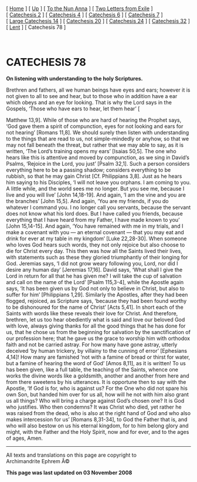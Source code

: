 \[ [Home](index.md) \] \[ [Up](theodore.md) \]
\[ [To the Nun Anna](Anna-ep.md) \]
\[ [Two Letters from Exile](exile-epp.md) \]
\[ [Catechesis 2](ths02.md) \] \[ [Catechesis 4](ths04.md) \]
\[ [Catechesis 6](ths06.md) \] \[ [Catechesis 7](ths07.md) \]
\[ [Large Catechesis 14](ths14l.md) \] \[ [Catechesis 20](ths20.md) \]
\[ [Catechesis 24](ths24.md) \] \[ [Catechesis 32](ths32.md) \]
\[ [Lent](lent.md) \] \[ Catechesis 78 \]

 

CATECHESIS 78
=============

**On listening with understanding to the holy Scriptures.**

Brethren and fathers, all we human beings have eyes and ears; however it
is not given to all to see and hear, but to those who in addition have a
ear which obeys and an eye for looking. That is why the Lord says in the
Gospels, ‘Those who have ears to hear, let them hear’ \[

Matthew 13,9\]. While of those who are hard of hearing the Prophet says,
‘God gave them a spirit of compunction, eyes for not looking and ears
for not hearing’ \[Romans 11,8\]. We should surely then listen with
understanding to the things that are read to us, not simple-mindedly or
anyhow, so that we may not fall beneath the threat, but rather that we
may able to say, as it is written, ‘The Lord’s training opens my ears’
\[Isaias 50,5\]. The one who hears like this is attentive and moved by
compunction, as we sing in David’s Psalms, ‘Rejoice in the Lord, you
just’ \[Psalm 32,1\]. Such a person considers everything here to be a
passing shadow; considers everything to be rubbish, so that he may gain
Christ \[Cf. Philippians 3,8\]. Just as he hears him saying to his
Disciples, ‘I will not leave you orphans. I am coming to you. A little
while, and the world sees me no longer. But you see me, because I live
and you will live’ \[John 14,18-19\]. And again, ‘I am the vine and you
are the branches’ \[John 15,5\]. And again, ‘You are my friends, if you
do whatever I command you. I no longer call you servants, because the
servant does not know what his lord does. But I have called you friends,
because everything that I have heard from my Father, I have made known
to you’ \[John 15,14-15\]. And again, ‘You have remained with me in my
trials, and I make a covenant with you — an eternal covenant — that you
may eat and drink for ever at my table in my kingdom’ \[Luke 22,28-30\].
When someone who loves God hears such words, they not only rejoice but
also choose to die for Christ every day. This then was how all the
Saints lived their lives, with statements such as these they gloried
triumphantly of their longing for God. Jeremias says, ‘I did not grow
weary following you, Lord, nor did I desire any human day’ \[Jeremias
17,16\]. David says, ‘What shall I give the Lord in return for all that
he has given me? I will take the cup of salvation and call on the name
of the Lord’ \[Psalm 115,3-4\], while the Apostle again says, ‘It has
been given us by God not only to believe in Christ, but also to suffer
for him’ \[Philippians 1,29\]. Similarly the Apostles, after they had
been flogged, rejoiced, as Scripture says, ‘because they had been found
worthy to be dishonoured for the name of Christ’ \[Acts 5,41\]. In short
each of the Saints with words like these reveals their love for Christ.
And therefore, brethren, let us too hear obediently what is said and
love our beloved God with love, always giving thanks for all the good
things that he has done for us, that he chose us from the beginning for
salvation by the sanctification of our profession here; that he gave us
the grace to worship him with orthodox faith and not be carried astray.
For how many have gone astray, utterly deceived ‘by human trickery, by
villainy to the cunning of error’ \[Ephesians 4,14\]! How many are
famished ‘not with a famine of bread or thirst for water, but a famine
of hearing the word of God’ \[Amos 8,11\], as it is written! To us has
been given, like a full table, the teaching of the Saints, whence one
works the divine words like a goldsmith, another and another from here
and from there sweetens by his utterances. It is opportune then to say
with the Apostle, ‘If God is for, who is against us? For the One who did
not spare his own Son, but handed him over for us all, how will he not
with him also grant us all things? Who will bring a charge against God’s
chosen one? It is God who justifies. Who then condemns? It was Christ
who died, yet rather he was raised from the dead, who is also at the
right hand of God and who also makes intercession for us’ \[Romans
8,31-34\], to God the Father that is, and who will also bestow on us his
eternal kingdom, for to him belong glory and might, with the Father and
the Holy Spirit, now and for ever, and to the ages of ages, Amen.

------------------------------------------------------------------------

All texts and translations on this page are copyright to\
Archimandrite Ephrem Â©

**This page was last updated on 03 November 2008**

